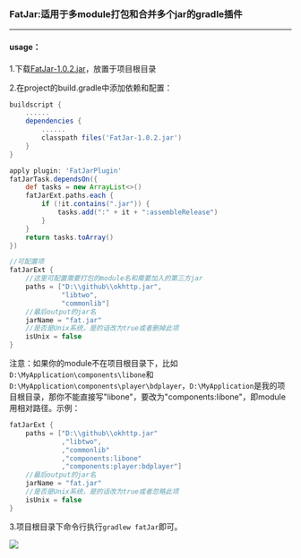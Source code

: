 ### FatJar:适用于多module打包和合并多个jar的gradle插件
----

#### usage：

1.下载[FatJar-1.0.2.jar](https://raw.githubusercontent.com/bboylin/FatJar/92235f63415db99f8de6494786d3cf39063ba0fc/FatJar-1.0.2.jar)，放置于项目根目录

2.在project的build.gradle中添加依赖和配置：
```groovy
buildscript {
    ......
    dependencies {
        ......
        classpath files('FatJar-1.0.2.jar')
    }
}

apply plugin: 'FatJarPlugin'
fatJarTask.dependsOn({
    def tasks = new ArrayList<>()
    fatJarExt.paths.each {
        if (!it.contains(".jar")) {
            tasks.add(":" + it + ":assembleRelease")
        }
    }
    return tasks.toArray()
})

//可配置项
fatJarExt {
	//这里可配置需要打包的module名和需要加入的第三方jar
    paths = ["D:\\github\\okhttp.jar",
             "libtwo",
             "commonlib"]
    //最后output的jar名
    jarName = "fat.jar"
    //是否是Unix系统，是的话改为true或者删掉此项
    isUnix = false
}
```
注意：如果你的module不在项目根目录下，比如`D:\MyApplication\components\libone`和`D:\MyApplication\components\player\bdplayer`，`D:\MyApplication`是我的项目根目录，那你不能直接写"libone"，要改为"components:libone"，即module用相对路径。示例：
```groovy
fatJarExt {
    paths = ["D:\\github\\okhttp.jar"
             ,"libtwo",
             ,"commonlib"
             ,"components:libone"
             ,"components:player:bdplayer"]
    //最后output的jar名
    jarName = "fat.jar"
    //是否是Unix系统，是的话改为true或者忽略此项
    isUnix = false
}
```
3.项目根目录下命令行执行`gradlew fatJar`即可。

![](https://github.com/bboylin/FatJar/blob/master/cmd.png)